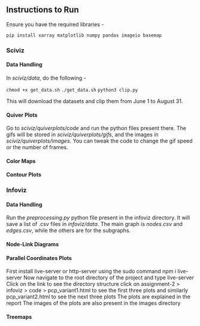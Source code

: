 ## Instructions to Run

Ensure you have the required libraries -

`pip install xarray matplotlib numpy pandas imageio basemap`

### Sciviz

#### Data Handling

In _sciviz/data_, do the following -

`chmod +x get_data.sh`
`./get_data.sh`
`python3 clip.py`

This will download the datasets and clip them from June 1 to August 31.

#### Quiver Plots

Go to _sciviz/quiverplots/code_ and run the python files present there. The gifs will be stored in _sciviz/quiverplots/gifs_, and the images in _sciviz/quiverplots/images_. You can tweak the code to change the gif speed or the number of frames.

#### Color Maps

#### Contour Plots

### Infoviz

#### Data Handling

Run the _preprocessing.py_ python file present in the infoviz directory. It will save a list of .csv files in _infoviz/data_. The main graph is _nodes.csv_ and _edges.csv_, while the others are for the subgraphs.

#### Node-Link Diagrams

#### Parallel Coordinates Plots

First install live-server or http-server using the sudo command
npm i live-server
Now navigate to the root directory of the project and type live-server
Click on the link to see the directory structure
click on assignment-2 > infoviz > code > pcp_variant1.html to see the first three plots and similarly pcp_variant2.html to see the next three plots
The plots are explained in the report
The images of the plots are also present in the images directory

#### Treemaps
